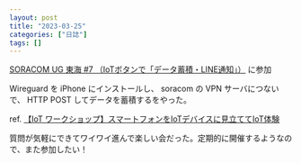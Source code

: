 ```yaml
---
layout: post
title: "2023-03-25"
categories: ["日誌"]
tags: []
---
```


[SORACOM UG 東海 #7 （IoTボタンで「データ蓄積・LINE通知」）](https://soracomug-tokyo.connpass.com/event/270274/) に参加

Wireguard を iPhone にインストールし、 soracom の VPN サーバにつないで、 HTTP POST してデータを蓄積するをやった。

ref. [【IoT ワークショップ】スマートフォンをIoTデバイスに見立ててIoT体験](https://soracom.github.io/iot-recipes/iot-workshop-iot-button-soracom-arc-with-smartphone)

質問が気軽にできてワイワイ進んで楽しい会だった。定期的に開催するようなので、また参加したい！
